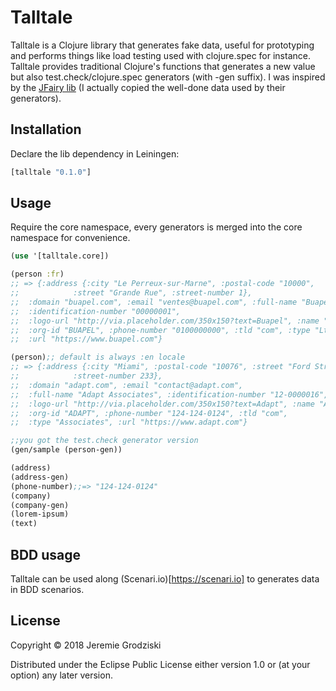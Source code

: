 # Talltale

Talltale is a Clojure library that generates fake data, useful for prototyping and performs things like load testing used with clojure.spec for instance.
Talltale provides traditional Clojure's functions that generates a new value but also test.check/clojure.spec generators (with -gen suffix). I was inspired by the [JFairy lib](https://github.com/Codearte/jfairy) (I actually copied the well-done data used by their generators).

## Installation

Declare the lib dependency in Leiningen:

```clojure
[talltale "0.1.0"]
```

## Usage

Require the core namespace, every generators is merged into the core namespace for convenience.

```clojure
(use '[talltale.core])

(person :fr) 
;; => {:address {:city "Le Perreux-sur-Marne", :postal-code "10000",
;;            :street "Grande Rue", :street-number 1},
;;  :domain "buapel.com", :email "ventes@buapel.com", :full-name "Buapel Ltd",
;;  :identification-number "00000001",
;;  :logo-url "http://via.placeholder.com/350x150?text=Buapel", :name "Buapel",
;;  :org-id "BUAPEL", :phone-number "0100000000", :tld "com", :type "Ltd",
;;  :url "https://www.buapel.com"}

(person);; default is always :en locale 
;; => {:address {:city "Miami", :postal-code "10076", :street "Ford Street",
;;            :street-number 233},
;;  :domain "adapt.com", :email "contact@adapt.com",
;;  :full-name "Adapt Associates", :identification-number "12-0000016",
;;  :logo-url "http://via.placeholder.com/350x150?text=Adapt", :name "Adapt",
;;  :org-id "ADAPT", :phone-number "124-124-0124", :tld "com",
;;  :type "Associates", :url "https://www.adapt.com"}

;;you got the test.check generator version
(gen/sample (person-gen))

(address)
(address-gen)
(phone-number);;=> "124-124-0124"
(company)
(company-gen)
(lorem-ipsum)
(text)

```

## BDD usage
Talltale can be used along (Scenari.io)[https://scenari.io] to generates data in BDD scenarios.

## License

Copyright © 2018 Jeremie Grodziski 

Distributed under the Eclipse Public License either version 1.0 or (at
your option) any later version.
